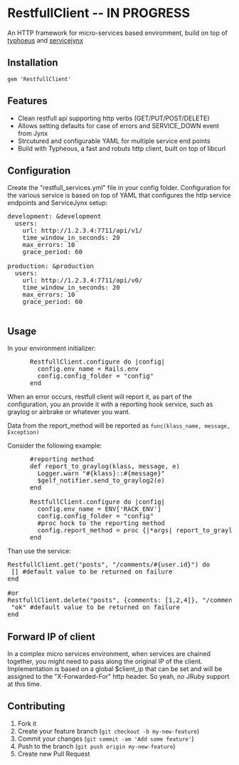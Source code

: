 # RestfullClient  -- IN PROGRESS

An HTTP framework for micro-services based environment, build on top of [typhoeus](https://github.com/typhoeus/typhoeus) and [servicejynx](https://github.com/AvnerCohen/service-jynx)

## Installation


    gem 'RestfullClient'

## Features

* Clean restfull api supporting http verbs (GET/PUT/POST/DELETE)
* Allows setting defaults for case of errors and SERVICE_DOWN event from Jynx
* Strcutured and configurable YAML for multiple service end points
* Build with Typheous, a fast and robuts http client, built on top of libcurl

## Configuration

Create the "restfull_services.yml" file in your config folder.
Configuration for the various service is based on top of YAML that configures the http service endpoints and ServiceJynx setup:

<pre>
development: &development
  users:
    url: http://1.2.3.4:7711/api/v1/
    time_window_in_seconds: 20
    max_errors: 10
    grace_period: 60    

production: &production
  users:
    url: http://1.2.3.4:7711/api/v0/
    time_window_in_seconds: 20
    max_errors: 10
    grace_period: 60    

</pre>

## Usage

In your environment initializer:

<pre>
      RestfullClient.configure do |config|
        config.env_name = Rails.env
        config.config_folder = "config"
      end
</pre>

When an error occurs, restfull client will report it, as part of the configuration, you an provide it with a reporting hook service, such as graylog or airbrake or whatever you want.

Data from the report_method will be reported as ```func(klass_name, message, Exception)```

Consider the following example:

<pre>
      #reporting method
      def report_to_graylog(klass, message, e)
        Logger.warn "#{klass}::#{message}"
        $gelf_notifier.send_to_graylog2(e)
      end

      RestfullClient.configure do |config|
        config.env_name = ENV['RACK_ENV']
        config.config_folder = "config"
        #proc hock to the reporting method
        config.report_method = proc {|*args| report_to_graylog(*args) }
      end
</pre>

Than use the service:

<pre>
RestfullClient.get("posts", "/comments/#{user.id}") do
 [] #default value to be returned on failure
end

#or
RestfullClient.delete("posts", {comments: [1,2,4]}, "/comments/#{some_id}") do
 "ok" #default value to be returned on failure
end
</pre>

## Forward IP of client
In a complex micro services environment, when services are chained together, you might need to pass along the original IP of the client.
Implementation is based on a global $client_ip that can be set and will be assigned to the "X-Forwarded-For" http header.
So yeah, no JRuby support at this time.


## Contributing

1. Fork it
2. Create your feature branch (`git checkout -b my-new-feature`)
3. Commit your changes (`git commit -am 'Add some feature'`)
4. Push to the branch (`git push origin my-new-feature`)
5. Create new Pull Request
